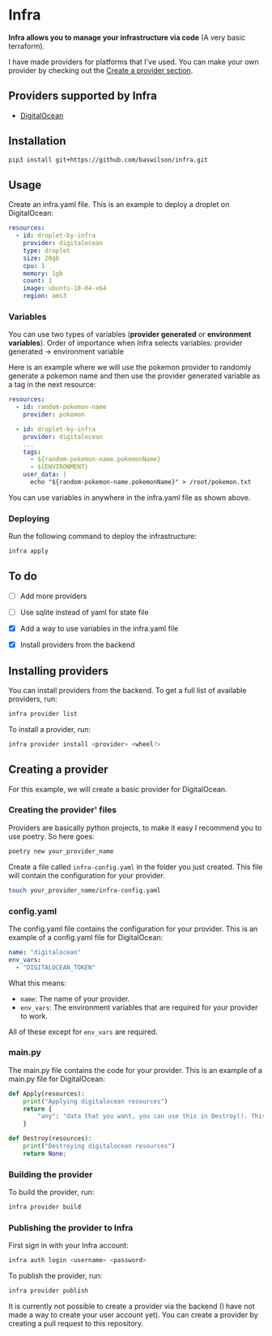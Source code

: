 # Infra

**Infra allows you to manage your infrastructure via code** (A very basic terraform).

I have made providers for platforms that I've used. You can make your own provider by checking out the [Create a provider section](#creating-a-provider).


## Providers supported by Infra
- [DigitalOcean](https://www.digitalocean.com/)

## Installation
```bash
pip3 install git+https://github.com/baswilson/infra.git
```

## Usage
Create an infra.yaml file. This is an example to deploy a droplet on DigitalOcean:
```yaml
resources:
  - id: droplet-by-infra
    provider: digitalocean
    type: droplet
    size: 20gb
    cpu: 1
    memory: 1gb
    count: 1
    image: ubuntu-18-04-x64
    region: ams3
```

### Variables
You can use two types of variables (**provider generated** or **environment variables**).
Order of importance when Infra selects variables: provider generated -> environment variable

Here is an example where we will use the pokemon provider to randomly generate a pokemon name and then use the provider generated variable as a tag in the next resource:
```yaml
resources:
  - id: random-pokemon-name
    provider: pokemon

  - id: droplet-by-infra
    provider: digitalocean
    ...
    tags:
      - ${random-pokemon-name.pokemonName}
      - ${ENVIRONMENT}
    user_data: |
      echo "${random-pokemon-name.pokemonName}" > /root/pokemon.txt
```

You can use variables in anywhere in the infra.yaml file as shown above.

### Deploying

Run the following command to deploy the infrastructure:
```bash
infra apply
```

## To do
- [ ] Add more providers
- [ ] Use sqlite instead of yaml for state file
- [x] Add a way to use variables in the infra.yaml file
- [x] Install providers from the backend


## Installing providers
You can install providers from the backend. To get a full list of available providers, run:
```bash
infra provider list
```

To install a provider, run:
```bash
infra provider install <provider> <wheel?>
```


## Creating a provider
For this example, we will create a basic provider for DigitalOcean. 


### Creating the provider' files
Providers are basically python projects, to make it easy I recommend you to use poetry. So here goes:
```bash
poetry new your_provider_name
```

Create a file called `infra-config.yaml` in the folder you just created. This file will contain the configuration for your provider.
```bash
touch your_provider_name/infra-config.yaml
```

### config.yaml

The config.yaml file contains the configuration for your provider. This is an example of a config.yaml file for DigitalOcean:
```yaml
name: "digitalocean"
env_vars:
  - "DIGITALOCEAN_TOKEN"
```
What this means:
- `name`: The name of your provider.
- `env_vars`: The environment variables that are required for your provider to work.

All of these except for `env_vars` are required.

### main.py
The main.py file contains the code for your provider. This is an example of a main.py file for DigitalOcean:
```python
def Apply(resources):
    print("Applying digitalocean resources")
    return {
        "any": "data that you want, you can use this in Destroy(). This data is saved in the state file",
    }

def Destroy(resources):
    print("Destroying digitalocean resources")
    return None;
```

### Building the provider
To build the provider, run:
```bash
infra provider build
```

### Publishing the provider to Infra
First sign in with your Infra account:
```bash
infra auth login <username> <password> 
```

To publish the provider, run:
```bash
infra provider publish
```

It is currently not possible to create a provider via the backend (I have not made a way to create your user account yet). You can create a provider by creating a pull request to this repository.
